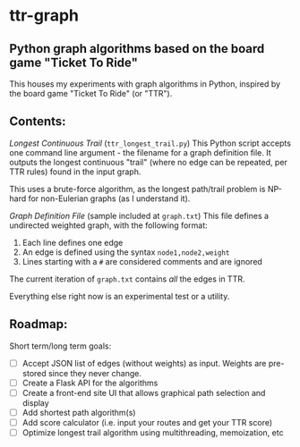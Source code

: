 # ttr-graph
## Python graph algorithms based on the board game "Ticket To Ride"

This houses my experiments with graph algorithms in Python, inspired by the board game "Ticket To Ride" (or "TTR").

Contents:
---------

*Longest Continuous Trail* (`ttr_longest_trail.py`)
This Python script accepts one command line argument - the filename for a graph definition file. It outputs the longest continuous "trail" (where no edge can be repeated, per TTR rules) found in the input graph.

This uses a brute-force algorithm, as the longest path/trail problem is NP-hard for non-Eulerian graphs (as I understand it).

*Graph Definition File* (sample included at `graph.txt`)
This file defines a undirected weighted graph, with the following format:

 1. Each line defines one edge
 2. An edge is defined using the syntax `node1,node2,weight`
 3. Lines starting with a `#` are considered comments and are ignored

The current iteration of `graph.txt` contains *all* the edges in TTR.

Everything else right now is an experimental test or a utility.

Roadmap:
--------

Short term/long term goals:

- [ ] Accept JSON list of edges (without weights) as input. Weights are pre-stored since they never change.
- [ ] Create a Flask API for the algorithms
- [ ] Create a front-end site UI that allows graphical path selection and display
- [ ] Add shortest path algorithm(s)
- [ ] Add score calculator (i.e. input your routes and get your TTR score)
- [ ] Optimize longest trail algorithm using multithreading, memoization, etc
